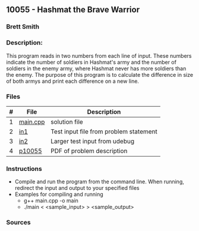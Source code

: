 ## 10055 - Hashmat the Brave Warrior
### Brett Smith 
### Description:

This program reads in two numbers from each line of input. These numbers indicate the number of soldiers in Hashmat's army
and the number of soldiers in the enemy army, where Hashmat never has more soldiers than the enemy. The purpose of this
program is to calculate the difference in size of both armys and print each difference on a new line.

### Files

|   #   | File                       | Description                                                |
| :---: | -------------------------- | ---------------------------------------------------------- |
|   1   | [main.cpp](./main.cpp)     | solution file                                              |
|   2   | [in1](./in1)               | Test input file from problem statement                     |
|   3   | [in2](./in2)               | Larger test input from udebug                              |
|   4   | [p10055](./p10055.pdf)     | PDF of problem description                                 |


### Instructions

- Compile and run the program from the command line. When running, redirect the input and output to your specified files
- Examples for compiling and running
  - g++ main.cpp -o main
  - ./main < \<sample_input> > \<sample_output>

### Sources